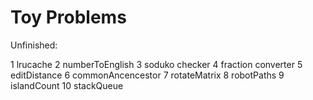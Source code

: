 # Toy Problems

Unfinished:

1 lrucache
2 numberToEnglish
3 soduko checker
4 fraction converter
5 editDistance
6 commonAncencestor
7 rotateMatrix
8 robotPaths
9 islandCount
10 stackQueue
